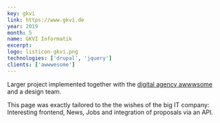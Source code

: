 ```yaml
---
key: gkvi
link: https://www.gkvi.de
year: 2019
month: 5
name: GKVI Informatik
excerpt:
logo: listicon-gkvi.png
technologies: ['drupal', 'jquery']
clients: ['awwwesome']
---
```


Larger project implemented together with the <a href="https://www.awwwesome.agency/" target="_blank" rel="noopener noreferrer">digital agency awwwsome</a> and a design team.

This page was exactly tailored to the the wishes of the big IT company: Interesting frontend, News, Jobs and integration of proposals via an API.
